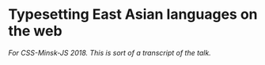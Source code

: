 # Typesetting East Asian languages on the web

*For CSS-Minsk-JS 2018. This is sort of a transcript of the talk.*
